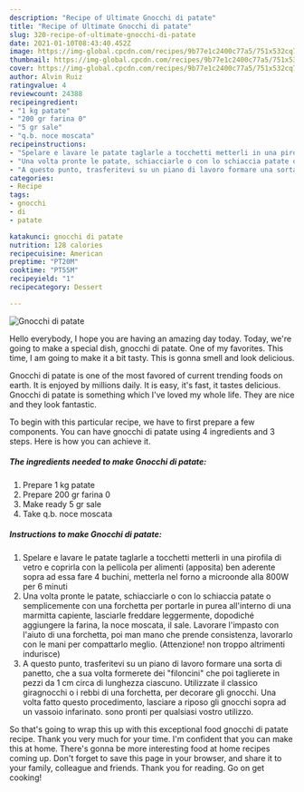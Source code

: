 ```yaml
---
description: "Recipe of Ultimate Gnocchi di patate"
title: "Recipe of Ultimate Gnocchi di patate"
slug: 320-recipe-of-ultimate-gnocchi-di-patate
date: 2021-01-10T08:43:40.452Z
image: https://img-global.cpcdn.com/recipes/9b77e1c2400c77a5/751x532cq70/gnocchi-di-patate-recipe-main-photo.jpg
thumbnail: https://img-global.cpcdn.com/recipes/9b77e1c2400c77a5/751x532cq70/gnocchi-di-patate-recipe-main-photo.jpg
cover: https://img-global.cpcdn.com/recipes/9b77e1c2400c77a5/751x532cq70/gnocchi-di-patate-recipe-main-photo.jpg
author: Alvin Ruiz
ratingvalue: 4
reviewcount: 24388
recipeingredient:
- "1 kg patate"
- "200 gr farina 0"
- "5 gr sale"
- "q.b. noce moscata"
recipeinstructions:
- "Spelare e lavare le patate taglarle a tocchetti metterli in una pirofila di vetro e coprirla con la pellicola per alimenti (apposita) ben aderente sopra ad essa fare 4 buchini, metterla nel forno a microonde alla 800W per 6 minuti"
- "Una volta pronte le patate, schiacciarle o con lo schiaccia patate o semplicemente con una forchetta per portarle in purea all&#39;interno di una marmitta capiente, lasciarle freddare leggermente, dopodiché aggiungere la farina, la noce moscata, il sale. Lavorare l&#39;impasto con l&#39;aiuto di una forchetta, poi man mano che prende consistenza, lavorarlo con le mani per compattarlo meglio. (Attenzione! non troppo altrimenti indurisce)"
- "A questo punto, trasferitevi su un piano di lavoro formare una sorta di panetto, che a sua volta formerete dei &#34;filoncini&#34; che poi taglierete in pezzi da 1 cm circa di lunghezza ciascuno. Utilizzate il classico giragnocchi o i rebbi di una forchetta, per decorare gli gnocchi. Una volta fatto questo procedimento, lasciare a riposo gli gnocchi sopra ad un vassoio infarinato. sono pronti per qualsiasi vostro utilizzo."
categories:
- Recipe
tags:
- gnocchi
- di
- patate

katakunci: gnocchi di patate 
nutrition: 128 calories
recipecuisine: American
preptime: "PT20M"
cooktime: "PT55M"
recipeyield: "1"
recipecategory: Dessert

---
```



![Gnocchi di patate](https://img-global.cpcdn.com/recipes/9b77e1c2400c77a5/751x532cq70/gnocchi-di-patate-recipe-main-photo.jpg)

Hello everybody, I hope you are having an amazing day today. Today, we're going to make a special dish, gnocchi di patate. One of my favorites. This time, I am going to make it a bit tasty. This is gonna smell and look delicious.

Gnocchi di patate is one of the most favored of current trending foods on earth. It is enjoyed by millions daily. It is easy, it's fast, it tastes delicious. Gnocchi di patate is something which I've loved my whole life. They are nice and they look fantastic.




To begin with this particular recipe, we have to first prepare a few components. You can have gnocchi di patate using 4 ingredients and 3 steps. Here is how you can achieve it.

<!--inarticleads1-->

##### The ingredients needed to make Gnocchi di patate:

1. Prepare 1 kg patate
1. Prepare 200 gr farina 0
1. Make ready 5 gr sale
1. Take q.b. noce moscata




<!--inarticleads2-->

##### Instructions to make Gnocchi di patate:

1. Spelare e lavare le patate taglarle a tocchetti metterli in una pirofila di vetro e coprirla con la pellicola per alimenti (apposita) ben aderente sopra ad essa fare 4 buchini, metterla nel forno a microonde alla 800W per 6 minuti
1. Una volta pronte le patate, schiacciarle o con lo schiaccia patate o semplicemente con una forchetta per portarle in purea all&#39;interno di una marmitta capiente, lasciarle freddare leggermente, dopodiché aggiungere la farina, la noce moscata, il sale. Lavorare l&#39;impasto con l&#39;aiuto di una forchetta, poi man mano che prende consistenza, lavorarlo con le mani per compattarlo meglio. (Attenzione! non troppo altrimenti indurisce)
1. A questo punto, trasferitevi su un piano di lavoro formare una sorta di panetto, che a sua volta formerete dei &#34;filoncini&#34; che poi taglierete in pezzi da 1 cm circa di lunghezza ciascuno. Utilizzate il classico giragnocchi o i rebbi di una forchetta, per decorare gli gnocchi. Una volta fatto questo procedimento, lasciare a riposo gli gnocchi sopra ad un vassoio infarinato. sono pronti per qualsiasi vostro utilizzo.




So that's going to wrap this up with this exceptional food gnocchi di patate recipe. Thank you very much for your time. I'm confident that you can make this at home. There's gonna be more interesting food at home recipes coming up. Don't forget to save this page in your browser, and share it to your family, colleague and friends. Thank you for reading. Go on get cooking!
